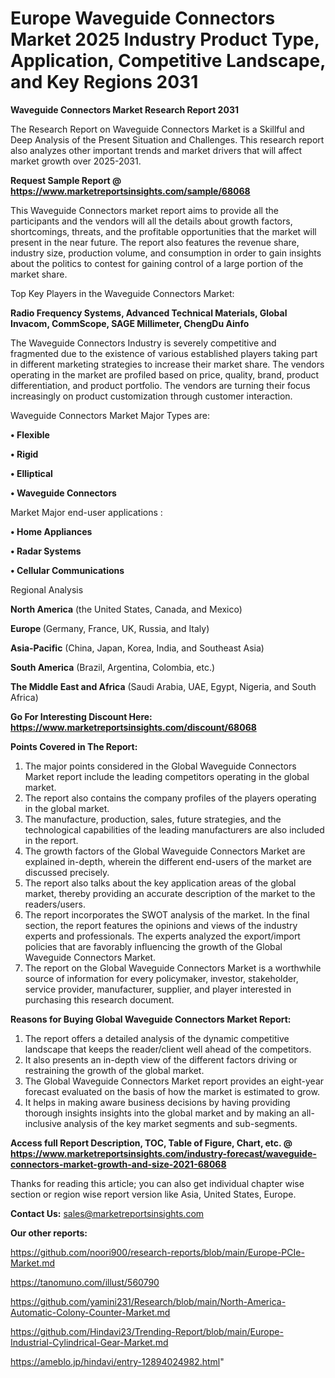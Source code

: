 # Europe Waveguide Connectors Market 2025 Industry Product Type, Application, Competitive Landscape, and Key Regions 2031

<strong>Waveguide Connectors Market Research Report 2031</strong>

The Research Report on Waveguide Connectors Market is a Skillful and Deep Analysis of the Present Situation and Challenges. This research report also analyzes other important trends and market drivers that will affect market growth over 2025-2031.

<strong>Request Sample Report @ <a href=https://www.marketreportsinsights.com/sample/68068>https://www.marketreportsinsights.com/sample/68068</a></strong>

This Waveguide Connectors market report aims to provide all the participants and the vendors will all the details about growth factors, shortcomings, threats, and the profitable opportunities that the market will present in the near future. The report also features the revenue share, industry size, production volume, and consumption in order to gain insights about the politics to contest for gaining control of a large portion of the market share.

Top Key Players in the Waveguide Connectors Market:

<strong>Radio Frequency Systems, Advanced Technical Materials, Global Invacom, CommScope, SAGE Millimeter, ChengDu Ainfo</strong>

The Waveguide Connectors Industry is severely competitive and fragmented due to the existence of various established players taking part in different marketing strategies to increase their market share. The vendors operating in the market are profiled based on price, quality, brand, product differentiation, and product portfolio. The vendors are turning their focus increasingly on product customization through customer interaction.

Waveguide Connectors Market Major Types are:

<strong>• Flexible

• Rigid

• Elliptical

• Waveguide Connectors</strong>

Market Major end-user applications :

<strong>• Home Appliances

• Radar Systems

• Cellular Communications</strong>

Regional Analysis

</u><strong><b>North America</b></strong> (the United States, Canada, and Mexico)

<strong><b>Europe </b></strong>(Germany, France, UK, Russia, and Italy)

<strong><b>Asia-Pacific</b></strong> (China, Japan, Korea, India, and Southeast Asia)

<strong><b>South America</b></strong> (Brazil, Argentina, Colombia, etc.)

<strong><b>The Middle East and Africa</b></strong> (Saudi Arabia, UAE, Egypt, Nigeria, and South Africa)

<strong>Go For Interesting Discount Here: <a href=https://www.marketreportsinsights.com/discount/68068>https://www.marketreportsinsights.com/discount/68068</a></strong>

<strong>Points Covered in The Report:</strong>
<ol>
  <li>The major points considered in the Global Waveguide Connectors Market report include the leading competitors operating in the global market.</li>
  <li>The report also contains the company profiles of the players operating in the global market.</li>
  <li>The manufacture, production, sales, future strategies, and the technological capabilities of the leading manufacturers are also included in the report.</li>
  <li>The growth factors of the Global Waveguide Connectors Market are explained in-depth, wherein the different end-users of the market are discussed precisely.</li>
  <li>The report also talks about the key application areas of the global market, thereby providing an accurate description of the market to the readers/users.</li>
  <li>The report incorporates the SWOT analysis of the market. In the final section, the report features the opinions and views of the industry experts and professionals. The experts analyzed the export/import policies that are favorably influencing the growth of the Global Waveguide Connectors Market.</li>
  <li>The report on the Global Waveguide Connectors Market is a worthwhile source of information for every policymaker, investor, stakeholder, service provider, manufacturer, supplier, and player interested in purchasing this research document.</li>
</ol>
<strong>Reasons for Buying Global Waveguide Connectors Market Report:</strong>

<ol>
  <li>The report offers a detailed analysis of the dynamic competitive landscape that keeps the reader/client well ahead of the competitors.</li>
  <li>It also presents an in-depth view of the different factors driving or restraining the growth of the global market.</li>
  <li>The Global Waveguide Connectors Market report provides an eight-year forecast evaluated on the basis of how the market is estimated to grow.</li>
  <li>It helps in making aware business decisions by having providing thorough insights insights into the global market and by making an all-inclusive analysis of the key market segments and sub-segments.</li>
</ol>
<strong>Access full Report Description, TOC, Table of Figure, Chart, etc. @ <a href=https://www.marketreportsinsights.com/industry-forecast/waveguide-connectors-market-growth-and-size-2021-68068>https://www.marketreportsinsights.com/industry-forecast/waveguide-connectors-market-growth-and-size-2021-68068</a></strong>


Thanks for reading this article; you can also get individual chapter wise section or region wise report version like Asia, United States, Europe.

<strong>Contact Us:</strong>
sales@marketreportsinsights.com

<strong>Our other reports:</strong>

<a href=https://github.com/noori900/research-reports/blob/main/Europe-PCIe-Market.md>https://github.com/noori900/research-reports/blob/main/Europe-PCIe-Market.md</a>

<a href=https://tanomuno.com/illust/560790>https://tanomuno.com/illust/560790</a>

<a href=https://github.com/yamini231/Research/blob/main/North-America-Automatic-Colony-Counter-Market.md>https://github.com/yamini231/Research/blob/main/North-America-Automatic-Colony-Counter-Market.md</a>

<a href=https://github.com/Hindavi23/Trending-Report/blob/main/Europe-Industrial-Cylindrical-Gear-Market.md>https://github.com/Hindavi23/Trending-Report/blob/main/Europe-Industrial-Cylindrical-Gear-Market.md</a>

<a href=https://ameblo.jp/hindavi/entry-12894024982.html>https://ameblo.jp/hindavi/entry-12894024982.html</a>"
